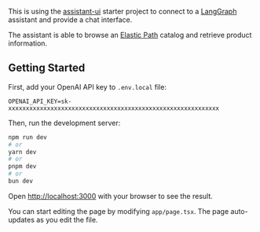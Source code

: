 This is using the [assistant-ui](https://github.com/Yonom/assistant-ui) starter project to connect to a [LangGraph](https://github.com/langchain-ai/langgraph) assistant and provide a chat interface.

The assistant is able to browse an [Elastic Path](https://www.elasticpath.com/) catalog and retrieve product information.


## Getting Started

First, add your OpenAI API key to `.env.local` file:

```
OPENAI_API_KEY=sk-xxxxxxxxxxxxxxxxxxxxxxxxxxxxxxxxxxxxxxxxxxxxxxxxxxxxxxxxxxxx
```

Then, run the development server:

```bash
npm run dev
# or
yarn dev
# or
pnpm dev
# or
bun dev
```

Open [http://localhost:3000](http://localhost:3000) with your browser to see the result.

You can start editing the page by modifying `app/page.tsx`. The page auto-updates as you edit the file.
